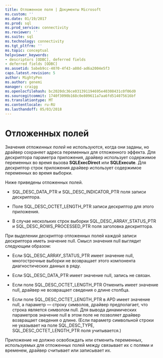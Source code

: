 ```yaml
---
title: Отложенное поля | Документы Microsoft
ms.custom: ''
ms.date: 01/19/2017
ms.prod: sql
ms.prod_service: connectivity
ms.reviewer: ''
ms.suite: sql
ms.technology: connectivity
ms.tgt_pltfrm: ''
ms.topic: conceptual
helpviewer_keywords:
- descriptors [ODBC], deferred fields
- deferred fields [ODBC]
ms.assetid: 5abeb9cc-4070-4f43-a80d-ad6a2004e5f3
caps.latest.revision: 5
author: MightyPen
ms.author: genemi
manager: craigg
ms.openlocfilehash: bc2020dc36ce031391194695e40308431c0f06d0
ms.sourcegitcommit: 1740f3090b168c0e809611a7aa6fd514075616bf
ms.translationtype: MT
ms.contentlocale: ru-RU
ms.lasthandoff: 05/03/2018
---
```

# <a name="deferred-fields"></a>Отложенных полей
Значения *отложенных полей* не используются, когда они заданы, но драйвер сохраняет адреса переменных для отложенного эффекта. Для дескриптора параметра приложения, драйвер использует содержимое переменных во время вызова **SQLExecDirect** или **SQLExecute**. Для дескриптор строк приложения драйвер использует содержимое переменных во время выборки.  
  
 Ниже приведены отложенных полей.  
  
-   SQL_DESC_DATA_PTR и SQL_DESC_INDICATOR_PTR поля записи дескриптора.  
  
-   Поле SQL_DESC_OCTET_LENGTH_PTR записи дескриптор для этого приложения.  
  
-   В случае нескольких строк выборки SQL_DESC_ARRAY_STATUS_PTR и SQL_DESC_ROWS_PROCESSED_PTR поля заголовка дескриптора.  
  
 При выделении дескриптор отложенных полей каждой записи дескриптора иметь значение null. Смысл значения null выглядит следующим образом:  
  
-   Если SQL_DESC_ARRAY_STATUS_PTR имеет значение null, многострочные выборки не возвращает этого компонента диагностических данных в ряду.  
  
-   Если SQL_DESC_DATA_PTR имеет значение null, запись не связан.  
  
-   Если поле SQL_DESC_OCTET_LENGTH_PTR Отменить имеет значение null, драйвер не возвращает сведения о длине столбца.  
  
-   Если поле SQL_DESC_OCTET_LENGTH_PTR в APD имеет значение null, а параметр — строку символов, драйвер предполагает, что строка является символом null. Для вывода динамических параметров значение null в этом поле не позволяет драйвер возвращает сведения о длине. (Если параметр символьной строки не указывает на поле SQL_DESC_TYPE, SQL_DESC_OCTET_LENGTH_PTR поля учитывается.)  
  
 Приложение не должно освобождать или отменить переменных, используемых для отложенных полей между связывает их с полями и временем, драйвер считывает или записывает их.
